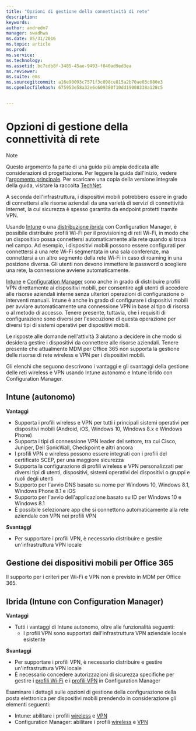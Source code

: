 ```yaml
---
title: "Opzioni di gestione della connettività di rete"
description: 
keywords: 
author: andredm7
manager: swadhwa
ms.date: 05/31/2016
ms.topic: article
ms.prod: 
ms.service: 
ms.technology: 
ms.assetid: bc7cdb8f-3485-45ae-9493-f840ad9ed3ea
ms.reviewer: 
ms.suite: ems
ms.sourcegitcommit: a16e90093c7571f3c098ce815a2b70ae03c080e3
ms.openlocfilehash: 675953e58a32e6c609380f10dd19008338a128c5


---
```


# Opzioni di gestione della connettività di rete

>[!NOTE]
>Questo argomento fa parte di una guida più ampia dedicata alle considerazioni di progettazione. Per leggere la guida dall'inizio, vedere l'[argomento principale](mdm-design-considerations-guide.md). Per scaricare una copia della versione integrale della guida, visitare la raccolta [TechNet](https://gallery.technet.microsoft.com/Mobile-Device-Management-7d401582).

A seconda dell'infrastruttura, i dispositivi mobili potrebbero essere in grado di connettersi alle risorse aziendali da una varietà di servizi di connettività Internet, la cui sicurezza è spesso garantita da endpoint protetti tramite VPN.

Usando [Intune](/Intune/deploy-use/wi-fi-connections-in-microsoft-intune) o una [distribuzione ibrida](https://technet.microsoft.com/library/dn261221.aspx) con Configuration Manager, è possibile distribuire profili Wi-Fi per il provisioning di reti Wi-Fi, in modo che un dispositivo possa connettersi automaticamente alla rete quando si trova nel campo. Ad esempio, i dispositivi mobili possono essere configurati per connettersi a una rete Wi-Fi segmentata in una sala conferenze, ma connettersi a un altro segmento della rete Wi-Fi in caso di roaming in una posizione diversa. Gli utenti non devono immettere le password o scegliere una rete, la connessione avviene automaticamente.

[Intune](/Intune/deploy-use/vpn-connections-in-microsoft-intune) e [Configuration Manager](https://technet.microsoft.com/library/dn261217.aspx) sono anche in grado di distribuire profili VPN direttamente ai dispositivi mobili, per consentire agli utenti di accedere alle risorse aziendali interne senza ulteriori operazioni di configurazione o interventi manuali. Intune è anche in grado di configurare i dispositivi mobili per avviare automaticamente una connessione VPN in base al tipo di risorsa o al metodo di accesso. Tenere presente, tuttavia, che i requisiti di configurazione sono diversi per l'esecuzione di questa operazione per diversi tipi di sistemi operativi per dispositivi mobili.

Le risposte alle domande nell'attività 3 aiutano a decidere in che modo si desidera gestire i dispositivi da connettere alle risorse aziendali. Tenere presente che attualmente <token>MDM per Office 365</token> non supporta la gestione delle risorse di rete wireless e VPN per i dispositivi mobili.

Gli elenchi che seguono descrivono i vantaggi e gli svantaggi della gestione delle reti wireless e VPN usando Intune autonomo e Intune ibrido con Configuration Manager.

## Intune (autonomo)

**Vantaggi**

- Supporta i profili wireless e VPN per tutti i principali sistemi operativi per dispositivi mobili (Android, iOS, Windows 10, Windows 8.x e Windows Phone) 
- Supporta i tipi di connessione VPN leader del settore, tra cui Cisco, Juniper, Dell SonicWall, Checkpoint e altri ancora
- I profili VPN e wireless possono essere integrati con i profili del certificato SCEP, per una maggiore sicurezza
- Supporta la configurazione di profili wireless e VPN personalizzati per diversi tipi di utenti, dispositivi, sistemi operativi dei dispositivi o gruppi e ruoli degli utenti
- Supporto per l'avvio DNS basato su nome per Windows 10, Windows 8.1, Windows Phone 8.1 e iOS
- Supporto per l'avvio dell'applicazione basato su ID per Windows 10 e Windows 8.1
- È possibile selezionare app che si connettono automaticamente alla rete aziendale con VPN nei profili VPN

**Svantaggi**

- Per supportare i profili VPN, è necessario distribuire e gestire un'infrastruttura VPN locale

## Gestione dei dispositivi mobili per Office 365

Il supporto per i criteri per Wi-Fi e VPN non è previsto in MDM per Office 365.

## Ibrida (Intune con Configuration Manager)

**Vantaggi**

- Tutti i vantaggi di Intune autonomo, oltre alle funzionalità seguenti:
    - I profili VPN sono supportati dall'infrastruttura VPN aziendale locale esistente

**Svantaggi**

- Per supportare i profili VPN, è necessario distribuire e gestire un'infrastruttura VPN locale 
- È necessario concedere autorizzazioni di sicurezza specifiche per gestire i [profili Wi-Fi](https://technet.microsoft.com/library/dn408646.aspx) e i [profili VPN](https://technet.microsoft.com/library/dn408643.aspx) in Configuration Manager

Esaminare i dettagli sulle opzioni di gestione della configurazione della posta elettronica per dispositivi mobili prendendo in considerazione gli elementi seguenti:

- Intune: abilitare i profili [wireless](/Intune/deploy-use/wi-fi-connections-in-microsoft-intune) e [VPN](/Intune/deploy-use/vpn-connections-in-microsoft-intune)
- Configuration Manager: abilitare i profili [wireless](https://technet.microsoft.com/library/dn261221.aspx) e [VPN](https://technet.microsoft.com/library/dn261217.aspx)


<!--HONumber=Jul16_HO2-->


